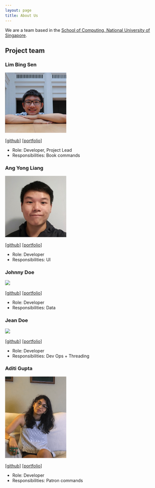 ```yaml
---
layout: page
title: About Us
---
```


We are a team based in the [School of Computing, National University of Singapore](http://www.comp.nus.edu.sg).

## Project team

### Lim Bing Sen

<img src="images/bingsen0806.png" width="200px">

[[github](https://github.com/bingsen0806)]
[[portfolio](team/bingsen0806.md)]

* Role: Developer, Project Lead
* Responsibilities: Book commands

### Ang Yong Liang

<img src="images/yl-ang.png" width="200px">

[[github](http://github.com/yl-ang)]
[[portfolio](team/yl-ang.md)]

* Role: Developer
* Responsibilities: UI

### Johnny Doe

<img src="images/johndoe.png" width="200px">

[[github](http://github.com/johndoe)] [[portfolio](team/johndoe.md)]

* Role: Developer
* Responsibilities: Data

### Jean Doe

<img src="images/johndoe.png" width="200px">

[[github](http://github.com/johndoe)]
[[portfolio](team/johndoe.md)]

* Role: Developer
* Responsibilities: Dev Ops + Threading

### Aditi Gupta

<img src="images/aditi2313.png" width="200px">

[[github](http://github.com/aditi2313)]
[[portfolio](team/aditi2313.md)]

* Role: Developer
* Responsibilities: Patron commands
